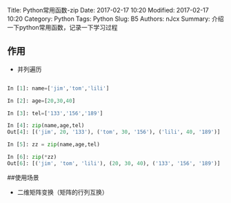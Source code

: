 Title: Python常用函数-zip
Date: 2017-02-17 10:20
Modified: 2017-02-17 10:20
Category: Python
Tags: Python
Slug: B5
Authors: nJcx
Summary: 介绍一下python常用函数，记录一下学习过程
## 作用
- 并列遍历

```python

In [1]: name=['jim','tom','lili']

In [2]: age=[20,30,40]

In [3]: tel=['133','156','189']

In [4]: zip(name,age,tel)
Out[4]: [('jim', 20, '133'), ('tom', 30, '156'), ('lili', 40, '189')]

In [5]: zz = zip(name,age,tel)

In [6]: zip(*zz)
Out[6]: [('jim', 'tom', 'lili'), (20, 30, 40), ('133', '156', '189')]


```
##使用场景
- 二维矩阵变换（矩阵的行列互换）
